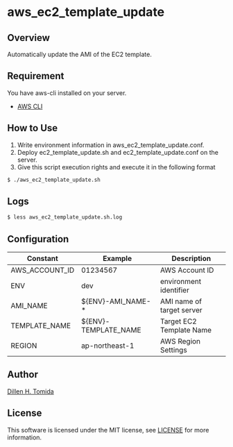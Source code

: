 # aws_ec2_template_update

## Overview
Automatically update the AMI of the EC2 template.

## Requirement
You have aws-cli installed on your server.
- [AWS CLI](https://docs.aws.amazon.com/cli/latest/userguide/getting-started-install.html)

## How to Use
1. Write environment information in aws_ec2_template_update.conf.
2. Deploy ec2_template_update.sh and ec2_template_update.conf on the server.
3. Give this script execution rights and execute it in the following format

```bash
$ ./aws_ec2_template_update.sh
```

## Logs

```bash
$ less aws_ec2_template_update.sh.log
```

## Configuration

| Constant       | Example              | Description               |
| -------------- | -------------------- | ------------------------- |
| AWS_ACCOUNT_ID | 01234567             | AWS Account ID            |
| ENV            | dev                  | environment identifier    |
| AMI_NAME       | ${ENV}-AMI_NAME-*    | AMI name of target server |
| TEMPLATE_NAME  | ${ENV}-TEMPLATE_NAME | Target EC2 Template Name  |
| REGION         | ap-northeast-1       | AWS Region Settings       |

## Author

[Dillen H. Tomida](https://twitter.com/cafe_yuki)

## License

This software is licensed under the MIT license, see [LICENSE](./LICENSE) for more information.
